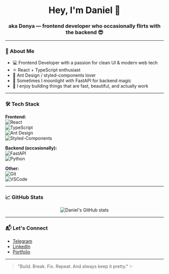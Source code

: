 <h1 align="center">Hey, I'm Daniel 👋</h1>
<h3 align="center">aka Donya — frontend developer who occasionally flirts with the backend 😎</h3>

---

### 🧠 About Me

- 💻 Frontend Developer with a passion for clean UI & modern web tech  
- ⚛️ React + TypeScript enthusiast  
- 🎨 Ant Design / styled-components lover  
- 🐍 Sometimes I moonlight with FastAPI for backend magic  
- 🧪 I enjoy building things that are fast, beautiful, and actually work

---

### 🛠️ Tech Stack

**Frontend:**  
![React](https://img.shields.io/badge/-React-61DAFB?logo=react&logoColor=black)  
![TypeScript](https://img.shields.io/badge/-TypeScript-3178C6?logo=typescript&logoColor=white)  
![Ant Design](https://img.shields.io/badge/-AntDesign-0170FE?logo=ant-design&logoColor=white)  
![Styled-Components](https://img.shields.io/badge/-styled--components-DB7093?logo=styled-components&logoColor=white)

**Backend (occasionally):**  
![FastAPI](https://img.shields.io/badge/-FastAPI-009688?logo=fastapi&logoColor=white)  
![Python](https://img.shields.io/badge/-Python-3776AB?logo=python&logoColor=white)

**Other:**  
![Git](https://img.shields.io/badge/-Git-F05032?logo=git&logoColor=white)  
![VSCode](https://img.shields.io/badge/-VSCode-007ACC?logo=visual-studio-code&logoColor=white)

---

### 📈 GitHub Stats

<p align="center">
  <img src="https://github-readme-stats.vercel.app/api?username=YOUR_USERNAME&show_icons=true&theme=radical" alt="Daniel's GitHub stats" />
</p>

---

### 📬 Let's Connect

- [Telegram](https://t.me/yourusername)
- [LinkedIn](https://linkedin.com/in/yourprofile)
- [Portfolio](https://yourcooldomain.com)

---

> "Build. Break. Fix. Repeat. And always keep it pretty." ✨
